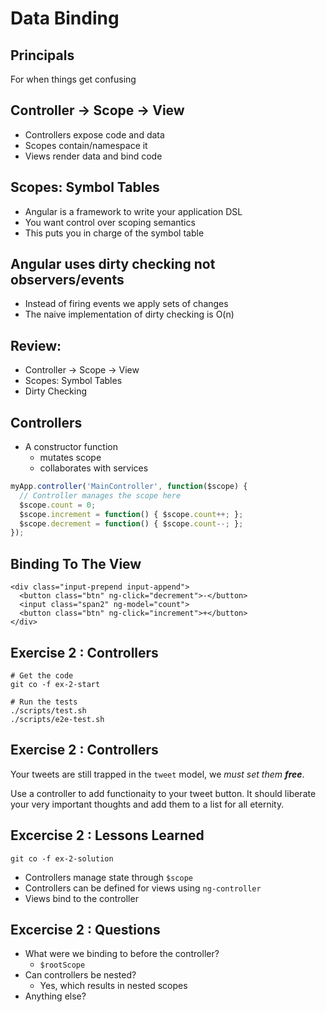 # Data Binding


## Principals

For when things get confusing


## Controller -> Scope -> View
- Controllers expose code and data
- Scopes contain/namespace it
- Views render data and bind code


## Scopes: Symbol Tables
- Angular is a framework to write your application DSL
- You want control over scoping semantics
- This puts you in charge of the symbol table


## Angular uses dirty checking not observers/events
- Instead of firing events we apply sets of changes
- The naive implementation of dirty checking is O(n)


## Review:
- Controller -> Scope -> View
- Scopes: Symbol Tables
- Dirty Checking


## Controllers
- A constructor function
  - mutates scope
  - collaborates with services

```javascript
myApp.controller('MainController', function($scope) {
  // Controller manages the scope here
  $scope.count = 0;
  $scope.increment = function() { $scope.count++; };
  $scope.decrement = function() { $scope.count--; };
});
```


## Binding To The View

```
<div class="input-prepend input-append">
  <button class="btn" ng-click="decrement">-</button>
  <input class="span2" ng-model="count">
  <button class="btn" ng-click="increment">+</button>
</div>
```


## Exercise 2 : Controllers

```
# Get the code
git co -f ex-2-start

# Run the tests
./scripts/test.sh
./scripts/e2e-test.sh
```


## Exercise 2 : Controllers

Your tweets are still trapped in the `tweet` model, we *must set them **free***.

Use a controller to add functionaity to your tweet button. It should liberate
your very important thoughts and add them to a list for all eternity.


## Excercise 2 : Lessons Learned

`git co -f ex-2-solution`

- Controllers manage state through `$scope`
- Controllers can be defined for views using `ng-controller`
- Views bind to the controller


## Excercise 2 : Questions

- What were we binding to before the controller?
    - `$rootScope`
- Can controllers be nested?
    - Yes, which results in nested scopes
- Anything else?
